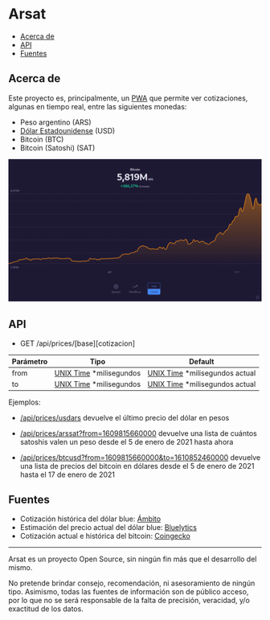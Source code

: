 # Arsat <!-- omit in toc --> 

- [Acerca de](#acerca-de)
- [API](#api)
- [Fuentes](#fuentes)

## Acerca de
Este proyecto es, principalmente, un [PWA][pwa] que permite ver cotizaciones, algunas en tiempo real, entre las siguientes monedas:
- Peso argentino (ARS)
- [Dólar Estadounidense][blue] (USD)
- Bitcoin (BTC)
- Bitcoin (Satoshi) (SAT)

![Ejemplo del proyecto Arsat](example.png)

## API
- GET /api/prices/[base][cotizacion]

| Parámetro | Tipo                            | Default                                |
| --------- | ------------------------------- | -------------------------------------- |
| from      | [UNIX Time][date] *milisegundos | [UNIX Time][date] *milisegundos actual |
| to        | [UNIX Time][date] *milisegundos | [UNIX Time][date] *milisegundos actual |

Ejemplos:
- [/api/prices/usdars](https://arsat.ramis.ar/api/prices/usdars) devuelve el último precio del dólar en pesos

- [/api/prices/arssat?from=1609815660000](https://arsat.ramis.ar/api/prices/arssat?from=1609815660000) devuelve una lista de cuántos satoshis valen un peso desde el 5 de enero de 2021 hasta ahora

- [/api/prices/btcusd?from=1609815660000&to=1610852460000](https://arsat.ramis.ar/api/prices/btcusd?from=1609815660000&to=1610852460000) devuelve una lista de precios del bitcoin en dólares desde el 5 de enero de 2021 hasta el 17 de enero de 2021

## Fuentes
- Cotización histórica del dólar blue: [Ámbito][ambito]
- Estimación del precio actual del dólar blue: [Bluelytics][dolar]
- Cotización actual e histórica del bitcoin: [Coingecko][coingecko]

[pwa]: https://developer.mozilla.org/en-US/docs/Web/Progressive_web_apps
[ambito]: https://www.ambito.com/contenidos/dolar-informal-historico.html
[dolar]: https://bluelytics.com.ar
[blue]: https://es.wikipedia.org/wiki/Dolar_blue
[coingecko]: https://www.coingecko.com/en/api
[date]: https://en.wikipedia.org/wiki/Unix_time
[now]: https://developer.mozilla.org/en-US/docs/Web/JavaScript/Reference/Global_Objects/Date/now

---

Arsat es un proyecto Open Source, sin ningún fin más que el desarrollo del mismo.

No pretende brindar consejo, recomendación, ni asesoramiento de ningún tipo. Asimismo, todas las fuentes de información son de público acceso, por lo que no se será responsable de la falta de precisión, veracidad, y/o exactitud de los datos.